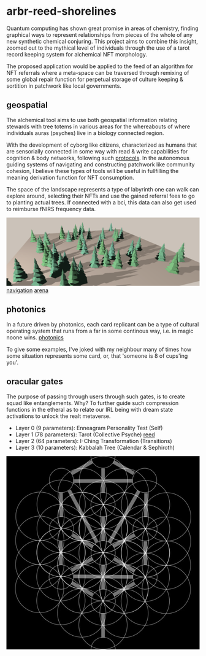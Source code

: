 # arbr-reed-shorelines

Quantum computing has shown great promise in areas of chemistry, finding graphical ways to represent relationships from pieces of the whole of any new synthetic chemical conjuring. This project aims to combine this insight, zoomed out to the mythical level of individuals through the use of a tarot record keeping system for alchemical NFT morphology. 

The proposed application would be applied to the feed of an algorithm for NFT referrals where a meta-space can be traversed through remixing of some global repair function for perpetual storage of culture keeping & sortition in patchwork like local governments.

## geospatial
The alchemical tool aims to use both geospatial information relating stewards with tree totems in various areas for the whereabouts of where individuals auras (psyches) live in a biology connected region.

With the development of cyborg like citizens, characterized as humans that are sensorially connected in some way with read & write capabilities for cognition & body networks, following such [protocols](https://www.are.na/block/14409277). In the autonomous guiding systems of navigating and constructing patchwork like community cohesion, I believe these types of tools will be useful in fullfilling the meaning derivation function for NFT consumption.

The space of the landscape represents a type of labyrinth one can walk can explore around, selecting their NFTs and use the gained referral fees to go to planting actual trees. If connected with a bci, this data can also get used to reimburse fNIRS frequency data.

![tree ARG](./tree_arg.png)
[navigation](https://stackoverflow.com/questions/60353088/three-js-orbitcontrols-rotating-around-a-ring)
[arena](https://codepen.io/Mamboleoo/pen/XzXazN)

## photonics

In a future driven by photonics, each card replicant can be a type of cultural operating system that runs from a far in some continous way, i.e. in magic noone wins. [photonics](https://kk.org/thetechnium/the-photonic-age/)

To give some examples, I've joked with my neighbour many of times how some situation represents some card, or, that 'someone is 8 of cups'ing you'. 

## oracular gates
The purpose of passing through users through such gates, is to create squad like entanglements. Why? To further guide such compression functions in the etheral as to relate our IRL being with dream state activations to unlock the realt metaverse.

- Layer 0 (9 parameters): Enneagram Personality Test (Self)
- Layer 1 (78 parameters): Tarot (Collective Psyche) [reed](https://github.com/moskalyk/reed-simulation)
- Layer 2 (64 parameters): I-Ching Transformation (Transitions)
- Layer 3 (10 parameters): Kabbalah Tree (Calendar & Sephiroth)

![flower of life](./tree.jpeg)

